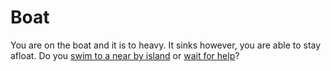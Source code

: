 # Boat
You are on the boat and it is to heavy. It sinks however, you are able to stay afloat. Do you [swim to a near by island](island.md) or [wait for help](sharks.md)?